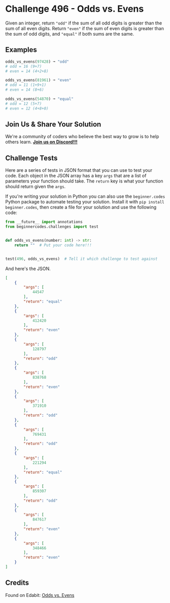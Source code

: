 # Challenge 496 - Odds vs. Evens

Given an integer, return `"odd"` if the sum of all odd digits is greater than the sum of all even digits. Return `"even"` if the sum of even digits is greater than the sum of odd digits, and `"equal"` if both sums are the same.

## Examples
```python
odds_vs_evens(97428) ➞ "odd"
# odd = 16 (9+7)
# even = 14 (4+2+8)

odds_vs_evens(81961) ➞ "even"
# odd = 11 (1+9+1)
# even = 14 (8+6)

odds_vs_evens(54870) ➞ "equal"
# odd = 12 (5+7)
# even = 12 (4+8+0)
```
## Join Us & Share Your Solution

We're a community of coders who believe the best way to grow is to help others learn. **[Join us on Discord!!!](https://discord.gg/sfHykntuGy)**

## Challenge Tests

Here are a series of tests in JSON format that you can use to test your code. Each object in the JSON array has a key `args` that are a list of parameters your function should take. The `return` key is what your function should return given the `args`. 

If you're writing your solution in Python you can also use the `beginner.codes` Python package to automate testing your solution. Install it with `pip install beginner.codes`, then create a file for your solution and use the following code:
```python
from __future__ import annotations
from beginnercodes.challenges import test


def odds_vs_evens(number: int) -> str:
    return ""  # Put your code here!!!


test(496, odds_vs_evens)  # Tell it which challenge to test against
```
And here's the JSON.
```json
[
    {
        "args": [
            44547
        ],
        "return": "equal"
    },
    {
        "args": [
            412420
        ],
        "return": "even"
    },
    {
        "args": [
            128797
        ],
        "return": "odd"
    },
    {
        "args": [
            838768
        ],
        "return": "even"
    },
    {
        "args": [
            371910
        ],
        "return": "odd"
    },
    {
        "args": [
            769431
        ],
        "return": "odd"
    },
    {
        "args": [
            221294
        ],
        "return": "equal"
    },
    {
        "args": [
            859307
        ],
        "return": "odd"
    },
    {
        "args": [
            847617
        ],
        "return": "even"
    },
    {
        "args": [
            348466
        ],
        "return": "even"
    }
]
```
## Credits

Found on Edabit: [Odds vs. Evens](https://edabit.com/challenge/uWpS5xMjzZFAkiQzL)
